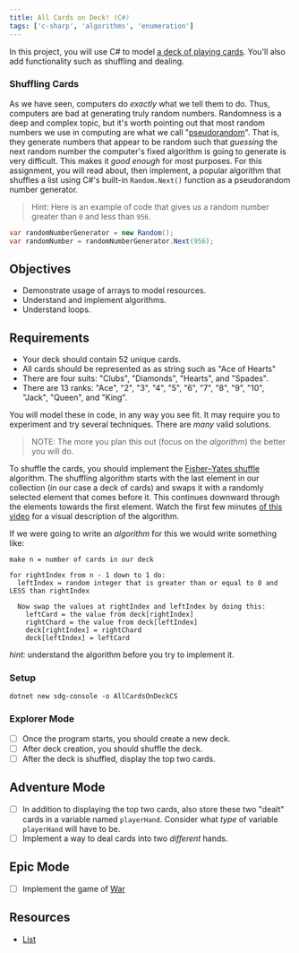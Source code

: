 ```yaml
---
title: All Cards on Deck! (C#)
tags: ['c-sharp', 'algorithms', 'enumeration']
---
```


<!-- prettier-ignore-start -->

In this project, you will use C# to model [a deck of playing cards](https://en.wikipedia.org/wiki/standard_52-card_deck). You'll also add functionality such as shuffling and dealing.

### Shuffling Cards

As we have seen, computers do _exactly_ what we tell them to do. Thus, computers are bad at generating truly random numbers. Randomness is a deep and complex topic, but it's worth pointing out that most random numbers we use in computing are what we call "[pseudorandom](https://en.wikipedia.org/wiki/pseudorandomness)". That is, they generate numbers that appear to be random such that _guessing_ the next random number the computer's fixed algorithm is going to generate is very difficult. This makes it _good enough_ for most purposes. For this assignment, you will read about, then implement, a popular algorithm that shuffles a list using C#'s built-in `Random.Next()` function as a pseudorandom number generator.

> Hint: Here is an example of code that gives us a random number greater than `0` and less than `956`.

```csharp
var randomNumberGenerator = new Random();
var randomNumber = randomNumberGenerator.Next(956);
```

## Objectives

- Demonstrate usage of arrays to model resources.
- Understand and implement algorithms.
- Understand loops.

## Requirements

- Your deck should contain 52 unique cards.
- All cards should be represented as as string such as "Ace of Hearts"
- There are four suits: "Clubs", "Diamonds", "Hearts", and "Spades".
- There are 13 ranks: "Ace", "2", "3", "4", "5", "6", "7", "8", "9", "10",
  "Jack", "Queen", and "King".

You will model these in code, in any way you see fit. It may require you to experiment and try several techniques. There are _many_ valid solutions.

> NOTE: The more you plan this out (focus on the _algorithm_) the better you will do.

To shuffle the cards, you should implement the [Fisher–Yates shuffle](https://en.wikipedia.org/wiki/Fisher%E2%80%93Yates_shuffle) algorithm. The shuffling algorithm starts with the last element in our collection (in our case a deck of cards) and swaps it with a randomly selected element that comes before it. This continues downward through the elements towards the first element. Watch the first few minutes [of this video](https://www.youtube.com/watch?v=tLxBwSL3lPQ) for a visual description of the algorithm.

If we were going to write an _algorithm_ for this we would write something like:

```
make n = number of cards in our deck

for rightIndex from n - 1 down to 1 do:
  leftIndex = random integer that is greater than or equal to 0 and LESS than rightIndex

  Now swap the values at rightIndex and leftIndex by doing this:
    leftCard = the value from deck[rightIndex]
    rightChard = the value from deck[leftIndex]
    deck[rightIndex] = rightChard
    deck[leftIndex] = leftCard
```

_hint:_ understand the algorithm before you try to implement it.

### Setup

```shell
dotnet new sdg-console -o AllCardsOnDeckCS
```

### Explorer Mode

- [ ] Once the program starts, you should create a new deck.
- [ ] After deck creation, you should shuffle the deck.
- [ ] After the deck is shuffled, display the top two cards.

## Adventure Mode

- [ ] In addition to displaying the top two cards, also store these two "dealt" cards in a variable named `playerHand`. Consider what _type_ of variable `playerHand` will have to be.
- [ ] Implement a way to deal cards into two _different_ hands.

## Epic Mode

- [ ] Implement the game of [War][1]

[1]: https://en.wikipedia.org/wiki/War_(card_game)

## Resources

- [List](https://docs.microsoft.com/en-us/dotnet/api/system.collections.generic.list-1?view=netcore-3.1)

<!-- prettier-ignore-end -->
